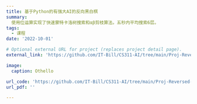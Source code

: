 ```yaml
---
title: 基于Python的有强大AI的反向黑白棋
summary: 
  使用位运算实现了快速蒙特卡洛树搜索和αβ剪枝算法。五秒内平均搜索6层。
tags:
  - 课程
date: '2022-10-01'

# Optional external URL for project (replaces project detail page).
external_link: 'https://github.com/IT-Bill/CS311-AI/tree/main/Proj-Reversed-Reversi'

image:
  caption: Othello

url_code: 'https://github.com/IT-Bill/CS311-AI/tree/main/Proj-Reversed-Reversi'
url_pdf: ''

---
```

